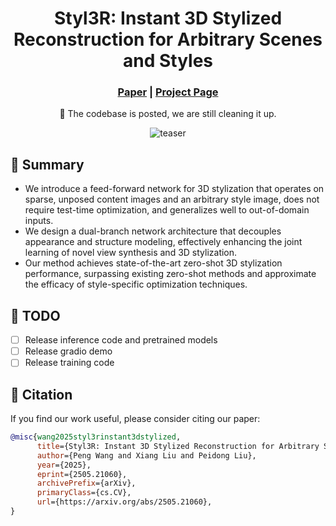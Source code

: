 <h1 align="center"> Styl3R: Instant 3D Stylized Reconstruction for Arbitrary Scenes and Styles </h1>

<div align="center">
  <!-- <a href=https://nickisdope.github.io/Styl3R/ target="_blank"><img src="https://img.shields.io/badge/Project-Page-green.svg" height=22px></a>
  <a href="https://arxiv.org/abs/<ARXIV PAPER ID>" target="_blank"><img src=https://img.shields.io/badge/Arxiv-b5212f.svg?logo=arxiv height=22px></a> -->

<h3 align="center"><a href="https://arxiv.org/abs/2505.21060">Paper</a> | <a href="https://nickisdope.github.io/Styl3R/">Project Page</a> </h3>

📢 The codebase is posted, we are still cleaning it up.

<!-- <img src="assets/teaser_crop-9.gif" width="600" height="258"/> -->

![teaser](assets/teaser_crop-9.gif)

</div>

## 📝 Summary
- We introduce a feed-forward network for 3D stylization that operates on sparse, unposed content images and an arbitrary style image, does not require test-time optimization, and generalizes well to out-of-domain inputs.
- We design a dual-branch network architecture that decouples appearance and structure modeling, effectively enhancing the joint learning of novel view synthesis and 3D stylization.
- Our method achieves state-of-the-art zero-shot 3D stylization performance, surpassing existing zero-shot methods and approximate the efficacy of style-specific optimization techniques.

## 🚧 TODO
- [ ] Release inference code and pretrained models
- [ ] Release gradio demo 
- [ ] Release training code

## 📖 Citation

If you find our work useful, please consider citing our paper:

```bibtex
@misc{wang2025styl3rinstant3dstylized,
      title={Styl3R: Instant 3D Stylized Reconstruction for Arbitrary Scenes and Styles}, 
      author={Peng Wang and Xiang Liu and Peidong Liu},
      year={2025},
      eprint={2505.21060},
      archivePrefix={arXiv},
      primaryClass={cs.CV},
      url={https://arxiv.org/abs/2505.21060}, 
}